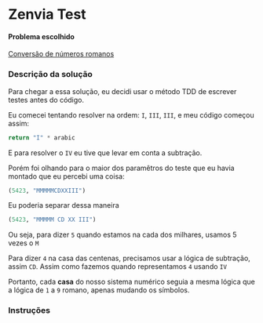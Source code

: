 # Zenvia Test

#### Problema escolhido

[Conversão de números romanos](http://codingdojo.org/kata/RomanNumerals/)

### Descrição da solução

Para chegar a essa solução, eu decidi usar o método TDD
 de escrever testes antes do código.
 
Eu comecei tentando resolver na ordem: `I`, `III`, `III`,
e meu código começou assim:

```python
return "I" * arabic
```

E para resolver o `IV` eu tive que levar em conta a 
subtração.

Porém foi olhando para o maior dos paramêtros do teste que
eu havia montado que eu percebi uma coisa:

```python
(5423, "MMMMMCDXXIII")
```

Eu poderia separar dessa maneira

```python
(5423, "MMMMM CD XX III")
```

Ou seja, para dizer `5` quando estamos na cada dos 
milhares, usamos 5 vezes o `M`

Para dizer `4` na casa das centenas, precisamos usar
a lógica de subtração, assim `CD`. Assim como fazemos 
quando representamos `4` usando `IV`

Portanto, cada __casa__ do nosso sistema numérico seguia
a mesma lógica que a lógica de `1` a `9` romano, apenas mudando
os símbolos.

### Instruções